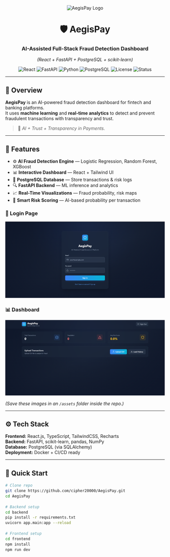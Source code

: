 <div align="center">

<img src="./assets/logo.png" alt="AegisPay Logo" width="90"/>

# 🛡️ AegisPay  
### AI-Assisted Full-Stack Fraud Detection Dashboard  
*(React + FastAPI + PostgreSQL + scikit-learn)*  

![React](https://img.shields.io/badge/React-18-blue?logo=react)
![FastAPI](https://img.shields.io/badge/FastAPI-Backend-success?logo=fastapi)
![Python](https://img.shields.io/badge/Python-ML-blue?logo=python)
![PostgreSQL](https://img.shields.io/badge/Database-PostgreSQL-lightblue?logo=postgresql)
![License](https://img.shields.io/badge/License-MIT-green)
![Status](https://img.shields.io/badge/Status-Active-brightgreen)

</div>

---

## 🧠 Overview
**AegisPay** is an AI-powered fraud detection dashboard for fintech and banking platforms.  
It uses **machine learning** and **real-time analytics** to detect and prevent fraudulent transactions with transparency and trust.

> 💬 *AI + Trust + Transparency in Payments.*

---

## 🚀 Features
- ⚙️ **AI Fraud Detection Engine** — Logistic Regression, Random Forest, XGBoost  
- 📊 **Interactive Dashboard** — React + Tailwind UI  
- 💾 **PostgreSQL Database** — Store transactions & risk logs  
- 🔍 **FastAPI Backend** — ML inference and analytics  
- 📈 **Real-Time Visualizations** — Fraud probability, risk maps  
- 🔐 **Smart Risk Scoring** — AI-based probability per transaction  


### 🔐 Login Page
![Login](https://github.com/cipher20000/AegisPay/blob/2d1f85b7547114ae0dee4df9801b008cdb826764/login.png?raw=true)

### 📊 Dashboard
![Dashboard](https://github.com/cipher20000/AegisPay/blob/2d1f85b7547114ae0dee4df9801b008cdb826764/dashboard.png?raw=true)


*(Save these images in an `/assets` folder inside the repo.)*

---

## ⚙️ Tech Stack
**Frontend:** React.js, TypeScript, TailwindCSS, Recharts  
**Backend:** FastAPI, scikit-learn, pandas, NumPy  
**Database:** PostgreSQL (via SQLAlchemy)  
**Deployment:** Docker + CI/CD ready  

---

## 🧩 Quick Start

```bash
# Clone repo
git clone https://github.com/cipher20000/AegisPay.git
cd AegisPay

# Backend setup
cd backend
pip install -r requirements.txt
uvicorn app.main:app --reload

# Frontend setup
cd frontend
npm install
npm run dev

